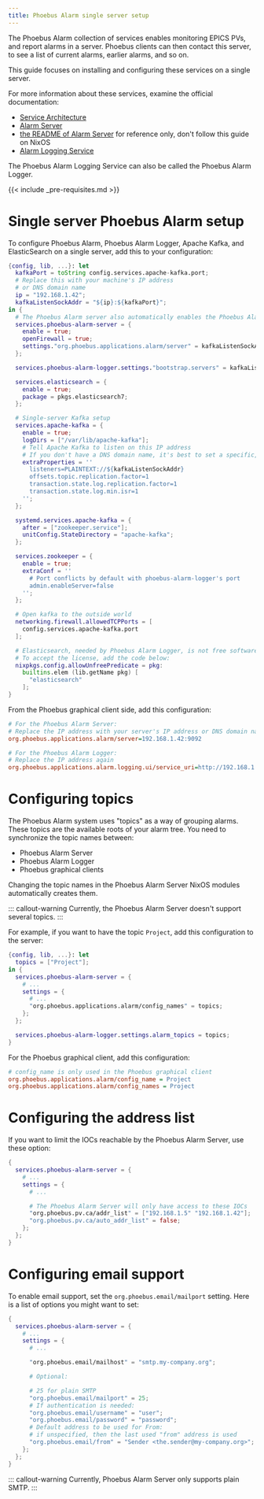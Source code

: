 ```yaml
---
title: Phoebus Alarm single server setup
---
```


The Phoebus Alarm collection of services enables monitoring EPICS PVs,
and report alarms in a server.
Phoebus clients can then contact this server,
to see a list of current alarms, earlier alarms, and so on.

This guide focuses on installing and configuring these services on a single server.

For more information about these services,
examine the official documentation:

-   [Service Architecture]
-   [Alarm Server]
-   [the README of Alarm Server] for reference only, don't follow this guide on NixOS
-   [Alarm Logging Service]

The Phoebus Alarm Logging Service can also be called the Phoebus Alarm Logger.

  [Service Architecture]: https://control-system-studio.readthedocs.io/en/latest/services_architecture.html
  [Alarm Server]: https://control-system-studio.readthedocs.io/en/latest/services/alarm-server/doc/index.html
  [the README of Alarm Server]: https://github.com/ControlSystemStudio/phoebus/blob/master/app/alarm/Readme.md
  [Alarm Logging Service]: https://control-system-studio.readthedocs.io/en/latest/services/alarm-logger/doc/index.html

{{< include _pre-requisites.md >}}

# Single server Phoebus Alarm setup

To configure Phoebus Alarm, Phoebus Alarm Logger, Apache Kafka, and ElasticSearch on a single server,
add this to your configuration:

``` nix
{config, lib, ...}: let
  kafkaPort = toString config.services.apache-kafka.port;
  # Replace this with your machine's IP address
  # or DNS domain name
  ip = "192.168.1.42";
  kafkaListenSockAddr = "${ip}:${kafkaPort}";
in {
  # The Phoebus Alarm server also automatically enables the Phoebus Alarm Logger
  services.phoebus-alarm-server = {
    enable = true;
    openFirewall = true;
    settings."org.phoebus.applications.alarm/server" = kafkaListenSockAddr;
  };

  services.phoebus-alarm-logger.settings."bootstrap.servers" = kafkaListenSockAddr;

  services.elasticsearch = {
    enable = true;
    package = pkgs.elasticsearch7;
  };

  # Single-server Kafka setup
  services.apache-kafka = {
    enable = true;
    logDirs = ["/var/lib/apache-kafka"];
    # Tell Apache Kafka to listen on this IP address
    # If you don't have a DNS domain name, it's best to set a specific, non-local IP address.
    extraProperties = ''
      listeners=PLAINTEXT://${kafkaListenSockAddr}
      offsets.topic.replication.factor=1
      transaction.state.log.replication.factor=1
      transaction.state.log.min.isr=1
    '';
  };

  systemd.services.apache-kafka = {
    after = ["zookeeper.service"];
    unitConfig.StateDirectory = "apache-kafka";
  };

  services.zookeeper = {
    enable = true;
    extraConf = ''
      # Port conflicts by default with phoebus-alarm-logger's port
      admin.enableServer=false
    '';
  };

  # Open kafka to the outside world
  networking.firewall.allowedTCPPorts = [
    config.services.apache-kafka.port
  ];

  # Elasticsearch, needed by Phoebus Alarm Logger, is not free software (SSPL | Elastic License).
  # To accept the license, add the code below:
  nixpkgs.config.allowUnfreePredicate = pkg:
    builtins.elem (lib.getName pkg) [
      "elasticsearch"
    ];
}
```

From the Phoebus graphical client side,
add this configuration:

``` ini
# For the Phoebus Alarm Server:
# Replace the IP address with your server's IP address or DNS domain name
org.phoebus.applications.alarm/server=192.168.1.42:9092

# For the Phoebus Alarm Logger:
# Replace the IP address again
org.phoebus.applications.alarm.logging.ui/service_uri=http://192.168.1.42:8080
```

# Configuring topics

The Phoebus Alarm system uses "topics" as a way of grouping alarms.
These topics are the available roots of your alarm tree.
You need to synchronize the topic names between:

-   Phoebus Alarm Server
-   Phoebus Alarm Logger
-   Phoebus graphical clients

Changing the topic names in the Phoebus Alarm Server NixOS modules automatically creates them.

::: callout-warning
Currently, the Phoebus Alarm Server doesn't support several topics.
:::

For example,
if you want to have the topic `Project`,
add this configuration to the server:

``` nix
{config, lib, ...}: let
  topics = ["Project"];
in {
  services.phoebus-alarm-server = {
    # ...
    settings = {
      # ...
      "org.phoebus.applications.alarm/config_names" = topics;
    };
  };

  services.phoebus-alarm-logger.settings.alarm_topics = topics;
}
```

For the Phoebus graphical client,
add this configuration:

``` ini
# config_name is only used in the Phoebus graphical client
org.phoebus.applications.alarm/config_name = Project
org.phoebus.applications.alarm/config_names = Project
```

# Configuring the address list

If you want to limit the IOCs reachable by the Phoebus Alarm Server,
use these option:

``` nix
{
  services.phoebus-alarm-server = {
    # ...
    settings = {
      # ...

      # The Phoebus Alarm Server will only have access to these IOCs
      "org.phoebus.pv.ca/addr_list" = ["192.168.1.5" "192.168.1.42"];
      "org.phoebus.pv.ca/auto_addr_list" = false;
    };
  };
}
```

# Configuring email support

To enable email support,
set the `org.phoebus.email/mailport` setting.
Here is a list of options you might want to set:

``` nix
{
  services.phoebus-alarm-server = {
    # ...
    settings = {
      # ...

      "org.phoebus.email/mailhost" = "smtp.my-company.org";

      # Optional:

      # 25 for plain SMTP
      "org.phoebus.email/mailport" = 25;
      # If authentication is needed:
      "org.phoebus.email/username" = "user";
      "org.phoebus.email/password" = "password";
      # Default address to be used for From:
      # if unspecified, then the last used "from" address is used
      "org.phoebus.email/from" = "Sender <the.sender@my-company.org>";
    };
  };
}
```

::: callout-warning
Currently, Phoebus Alarm Server only supports plain SMTP.
:::

